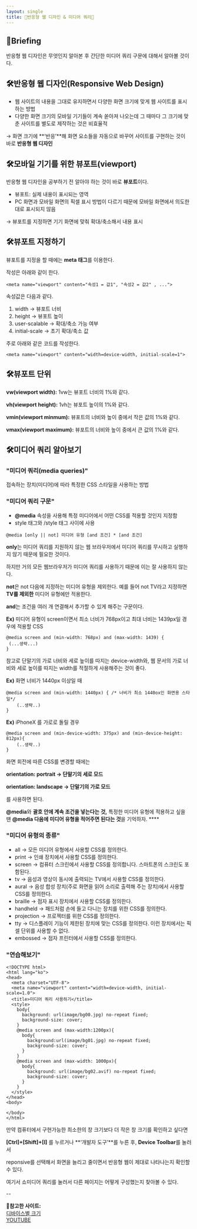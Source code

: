 ```yaml
---
layout: single
title: 🧐반응형 웹 디자인 & 미디어 쿼리🧐
---
```


## 📢Briefing
반응형 웹 디자인은 무엇인지 알아본 후 간단한 미디어 쿼리 구문에 대해서 알아볼 것이다.

## 🛠반응형 웹 디자인(Responsive Web Design)

- 웹 사이트의 내용을 그대로 유지하면서 다양한 화면 크기에 맞게 웹 사이트를 표시하는 방법
- 다양한 화면 크기의 모바일 기기들이 계속 쏟아져 나오는데 그 때마다 그 크기에 맞춘 사이트를 별도로 제작하는 것은 비효율적

→ 화면 크기에 **‘반응’**해 화면 요소들을 자동으로 바꾸어 사이트를 구현하는 것이 바로 **반응형 웹 디자인** 

## 🛠모바일 기기를 위한 뷰포트(viewport)

반응형 웹 디자인을 공부하기 전 알아야 하는 것이 바로 **뷰포트**이다. 

- 뷰포트: 실제 내용이 표시되는 영역
- PC 화면과 모바일 화면의 픽셀 표시 방법이 다르기 때문에 모바일 화면에서 의도한대로 표시되지 않음

→ 뷰포트를 지정하면 기기 화면에 맞춰 확대/축소해서 내용 표시

## 🛠뷰포트 지정하기

뷰포트를 지정을 할 때에는 **meta 태그**를 이용한다.

작성은 아래와 같이 한다.

```
<meta name="viewport" content="속성1 = 값1", "속성2 = 값2" , ...">
```

속성값은 다음과 같다.

1. width → 뷰포트 너비
2. height → 뷰포트 높이
3. user-scalable → 확대/축소 가능 여부
4. initial-scale → 초기 확대/축소 값

주로 아래와 같은 코드를 작성한다.

```
<meta name="viewport" content="width=device-width, initial-scale=1">
```

## 🛠뷰포트 단위

**vw(viewport width):** 1vw는 뷰포트 너비의 1%와 같다.

**vh(viewport height):** 1vh는 뷰포트 높이의 1%와 같다.

**vmin(viewport minmum):** 뷰포트의 너비와 높이 중에서 작은 값의 1%와 같다.

**vmax(viewport maximum):** 뷰포트의 너비와 높이 중에서 큰 값의 1%와 같다.

## 🛠미디어 쿼리 알아보기

### "미디어 쿼리(media queries)"

접속하는 장치(미디어)에 따라 특정한 CSS 스타일을 사용하는 방법

### "미디어 쿼리 구문"

- **@media** 속성을 사용해 특정 미디어에서 어떤 CSS를 적용할 것인지 지정함
- style 태그와 /style 태그 사이에 사용

```
@media [only || not] 미디어 유형 [and 조건] * [and 조건]
```

**only**는 미디어 쿼리를 지원하지 않는 웹 브라우저에서 미디어 쿼리를 무시하고 실행하지 않기 때문에 필요한 것이다.

하지만 거의 모든 웹브라우저가 미디어 쿼리를 사용하기 때문에 이는 잘 사용하지 않는다.

**not**은 not 다음에 지정하는 미디어 유형을 제외한다. 예를 들어 not TV라고 지정하면 **TV를 제외한** 미디어 유형에만 적용한다.

**and**는 조건을 여러 개 연결해서 추가할 수 있게 해주는 구문이다.

**Ex)** 미디어 유형이 screen이면서 최소 너비가 768px이고 최대 너비는 1439px일 경우에 적용할 CSS

```
@media screen and (min-width: 768px) and (max-width: 1439) {
 (...생략...)
}  
```

참고로 단말기의 가로 너비와 세로 높이를 따지는 device-width와, 웹 문서의 가로 너비와 세로 높이를 따지는 width를  적절하게 사용해주는 것이 좋다.

**Ex)** 화면 너비가 1440px 이상일 때

```
@media screen and (min-width: 1440px) { /* 너비가 최소 1440ox인 화면용 스타일*/
	(..생략..)
}
```

**Ex)** iPhoneX 를 가로로 돌릴 경우

```
@media screen and (min-device-width: 375px) and (min-device-height: 812px){
	(..생략..)
}
```

화면 회전에 따른 CSS를 변경할 때에는 

**orientation: portrait → 단말기의 세로 모드**

**orientation: landscape → 단말기의 가로 모드**

를 사용하면 된다.

**@media**와 **괄호 안에 계속 조건을 넣는다는 것,** 특정한 미디어 유형에 적용하고 싶을 땐 **@media 다음에 미디어 유형을 적어주면 된다는 것**을 기억하자. ****

### "미디어 유형의 종류"

- all → 모든 미디어 유형에서 사용할 CSS를 정의한다.
- print → 인쇄 장치에서 사용할 CSS를 정의한다.
- screen → 컴퓨터 스크린에서 사용할 CSS를 정의합니다. 스마트폰의 스크린도 포함된다.
- tv → 음성과 영상이 동시에 출력되는 TV에서 사용할 CSS를 정의한다.
- aural → 음성 합성 장치(주로 화면을 읽어 소리로 출력해 주는 장치)에서 사용할 CSS를 정의한다.
- braille → 점자 표시 장치에서 사용할 CSS를 정의한다.
- handheld → 패드처럼 손에 들고 다니는 장치를 위한 CSS를 정의한다.
- projection → 프로젝터를 위한 CSS를 정의한다.
- tty → 디스플레이 기능이 제한된 장치에 맞는 CSS를 정의한다. 이런 장치에서는 픽셀 단위를 사용할 수 없다.
- embossed → 점자 프린터에서 사용할 CSS를 정의한다.

### "연습해보기"

```
<!DOCTYPE html>
<html lang="ko">
<head>
  <meta charset="UTF-8">
  <meta name="viewport" content="width=device-width, initial-scale=1.0">
  <title>미디어 쿼리 사용하기</title>
  <style>
    body{
      background: url(image/bg00.jpg) no-repeat fixed;
      background-size: cover;
    }
    @media screen and (max-width:1200px){
      body{
        background:url(image/bg01.jpg) no-repeat fixed;
        background-size: cover;
      }
    }
    @media screen and (max-width: 1000px){
      body{
        background: url(image/bg02.avif) no-repeat fixed;
        background-size: cover;
      }
    }
  </style>
</head>
<body>
  
</body>
</html>
```

만약 컴퓨터에서 구현가능한 최소한의 창 크기보다 더 작은 창 크기를 확인하고 싶다면 

**[Ctrl]+[Shift]+[I]** 를 누르거나 **‘개발자 도구’**를 누른 후,  **Device Toolbar**를 눌러서

reponsive를 선택해서 화면을 늘리고 줄이면서 반응형 웹이 제대로 나타나는지 확인할 수 있다.

여기서 쇼미디어 쿼리를 눌러서 다른 페이지는 어떻게 구성했는지 찾아볼 수 있다.

--

**🔎참고한 사이트:** <br>
[디바이스별 크기](https://yesviz.com/devices.php)<br>
[YOUTUBE](https://youtu.be/tRVLuDxtrH8)<br>

